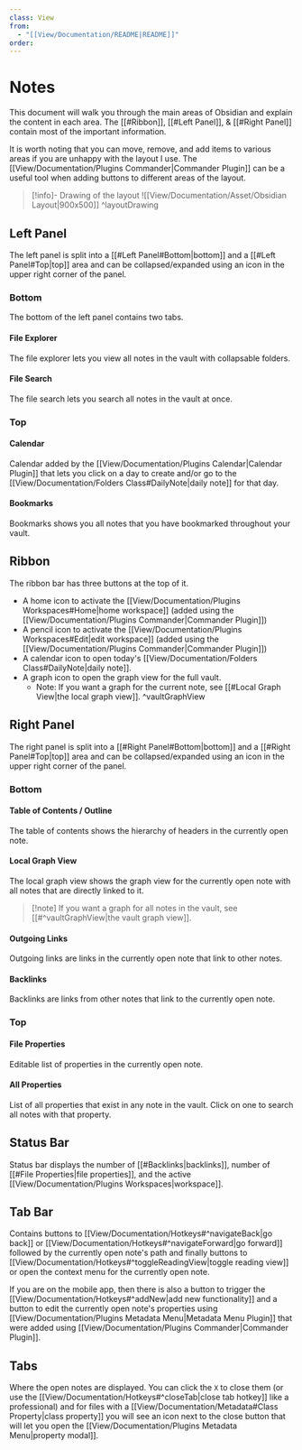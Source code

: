 ```yaml
---
class: View
from:
  - "[[View/Documentation/README|README]]"
order:
---
```

# Notes

This document will walk you through the main areas of Obsidian and explain the content in each area. The [[#Ribbon]], [[#Left Panel]], & [[#Right Panel]] contain most of the important information.

It is worth noting that you can move, remove, and add items to various areas if you are unhappy with the layout I use. The [[View/Documentation/Plugins Commander|Commander Plugin]] can be a useful tool when adding buttons to different areas of the layout.

> [!info]- Drawing of the layout
> ![[View/Documentation/Asset/Obsidian Layout|900x500]] ^layoutDrawing

## Left Panel

The left panel is split into a [[#Left Panel#Bottom|bottom]] and a [[#Left Panel#Top|top]] area and can be collapsed/expanded using an icon in the upper right corner of the panel.

### Bottom

The bottom of the left panel contains two tabs.

#### File Explorer

The file explorer lets you view all notes in the vault with collapsable folders.

#### File Search

The file search lets you search all notes in the vault at once.

### Top

#### Calendar

Calendar added by the [[View/Documentation/Plugins Calendar|Calendar Plugin]] that lets you click on a day to create and/or go to the [[View/Documentation/Folders Class#DailyNote|daily note]] for that day.

#### Bookmarks

Bookmarks shows you all notes that you have bookmarked throughout your vault.

## Ribbon

The ribbon bar has three buttons at the top of it.

- A home icon to activate the [[View/Documentation/Plugins Workspaces#Home|home workspace]] (added using the [[View/Documentation/Plugins Commander|Commander Plugin]])
- A pencil icon to activate the [[View/Documentation/Plugins Workspaces#Edit|edit workspace]] (added using the [[View/Documentation/Plugins Commander|Commander Plugin]])
- A calendar icon to open today's [[View/Documentation/Folders Class#DailyNote|daily note]].
- A graph icon to open the graph view for the full vault.
    - Note: If you want a graph for the current note, see [[#Local Graph View|the local graph view]]. ^vaultGraphView

## Right Panel

The right panel is split into a [[#Right Panel#Bottom|bottom]] and a [[#Right Panel#Top|top]] area and can be collapsed/expanded using an icon in the upper right corner of the panel.

### Bottom

#### Table of Contents / Outline

The table of contents shows the hierarchy of headers in the currently open note.

#### Local Graph View

The local graph view shows the graph view for the currently open note with all notes that are directly linked to it.

> [!note] If you want a graph for all notes in the vault, see [[#^vaultGraphView|the vault graph view]].

#### Outgoing Links

Outgoing links are links in the currently open note that link to other notes.

#### Backlinks

Backlinks are links from other notes that link to the currently open note.

### Top

#### File Properties

Editable list of properties in the currently open note.

#### All Properties

List of all properties that exist in any note in the vault. Click on one to search all notes with that property.

## Status Bar

Status bar displays the number of [[#Backlinks|backlinks]], number of [[#File Properties|file properties]], and the active [[View/Documentation/Plugins Workspaces|workspace]].

## Tab Bar

Contains buttons to [[View/Documentation/Hotkeys#^navigateBack|go back]] or [[View/Documentation/Hotkeys#^navigateForward|go forward]] followed by the currently open note's path and finally buttons to [[View/Documentation/Hotkeys#^toggleReadingView|toggle reading view]] or open the context menu for the currently open note.

If you are on the mobile app, then there is also a button to trigger the [[View/Documentation/Hotkeys#^addNew|add new functionality]] and a button to edit the currently open note's properties using [[View/Documentation/Plugins Metadata Menu|Metadata Menu Plugin]] that were added using [[View/Documentation/Plugins Commander|Commander Plugin]].

## Tabs

Where the open notes are displayed. You can click the `X` to close them (or use the [[View/Documentation/Hotkeys#^closeTab|close tab hotkey]] like a professional) and for files with a [[View/Documentation/Metadata#Class Property|class property]] you will see an icon next to the close button that will let you open the [[View/Documentation/Plugins Metadata Menu|property modal]].
